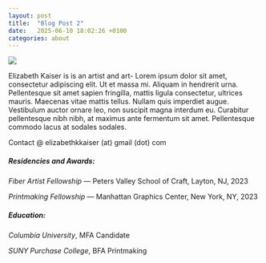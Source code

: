 ```yaml
---
layout: post
title:  "Blog Post 2"
date:   2025-06-10 18:02:26 +0100
categories: about
---
```

![](https://images.squarespace-cdn.com/content/v1/60fcc985dce0f701975ed91d/cdee2207-f4e7-43bc-9a3a-8a176720f425/20161FC7-0F96-4C38-BED3-83603580B27A.jpeg)

Elizabeth Kaiser is is an artist and art- Lorem ipsum dolor sit amet, consectetur adipiscing elit. Ut et massa mi. Aliquam in hendrerit urna. Pellentesque sit amet sapien fringilla, mattis ligula consectetur, ultrices mauris. Maecenas vitae mattis tellus. Nullam quis imperdiet augue. Vestibulum auctor ornare leo, non suscipit magna interdum eu. Curabitur pellentesque nibh nibh, at maximus ante fermentum sit amet. Pellentesque commodo lacus at sodales sodales. 

Contact @ elizabethkkaiser (at) gmail (dot) com

##### Residencies and Awards:

*Fiber Artist Fellowship* — Peters Valley School of Craft, Layton, NJ, 2023

*Printmaking Fellowship* — Manhattan Graphics Center, New York, NY, 2023

##### Education:

*Columbia University*, MFA Candidate

*SUNY Purchase College*, BFA Printmaking